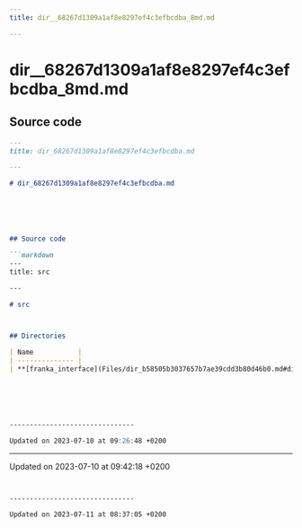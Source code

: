 ```yaml
---
title: dir__68267d1309a1af8e8297ef4c3efbcdba_8md.md

---
```


# dir__68267d1309a1af8e8297ef4c3efbcdba_8md.md






## Source code

```markdown
---
title: dir_68267d1309a1af8e8297ef4c3efbcdba.md

---

# dir_68267d1309a1af8e8297ef4c3efbcdba.md






## Source code

```markdown
---
title: src

---

# src



## Directories

| Name           |
| -------------- |
| **[franka_interface](Files/dir_b58505b3037657b7ae39cdd3b80d46b0.md#dir-franka-interface)**  |






-------------------------------

Updated on 2023-07-10 at 09:26:48 +0200
```


-------------------------------

Updated on 2023-07-10 at 09:42:18 +0200
```


-------------------------------

Updated on 2023-07-11 at 08:37:05 +0200
